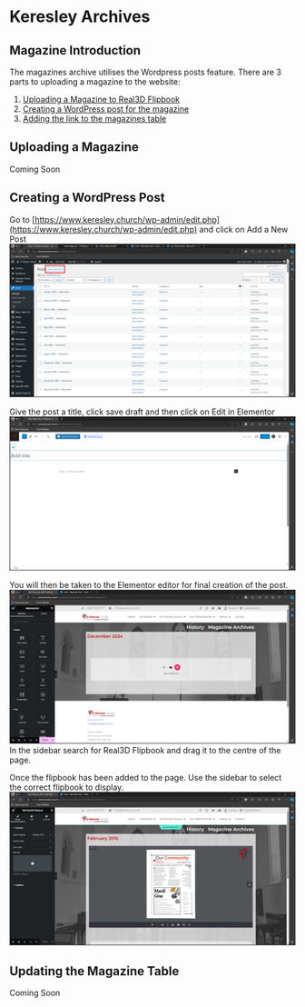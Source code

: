 # Keresley Archives
## Magazine Introduction
The magazines archive utilises the Wordpress posts feature. There are 3 parts to uploading a magazine to the website:
1. [Uploading a Magazine to Real3D Flipbook](#uploading-a-magazine)
2. [Creating a WordPress post for the magazine](#creating-a-wordpress-post)
3. [Adding the link to the magazines table](#updating-the-magazine-table)

## Uploading a Magazine
Coming Soon

## Creating a WordPress Post
Go to [https://www.keresley.church/wp-admin/edit.php](https://www.keresley.church/wp-admin/edit.php) and click on Add a New Post
![Wordpress Posts Page](postspage.png)

Give the post a title, click save draft and then click on Edit in Elementor
![Wordpress New Post Editor](newpostseditor.png)

You will then be taken to the Elementor editor for final creation of the post.
![Elementor Post Editor](elementorposteditor.png)
In the sidebar search for Real3D Flipbook and drag it to the centre of the page.

Once the flipbook has been added to the page. Use the sidebar to select the correct flipbook to display.
![Flipbook Options](flipbookoptions.png)

## Updating the Magazine Table
Coming Soon